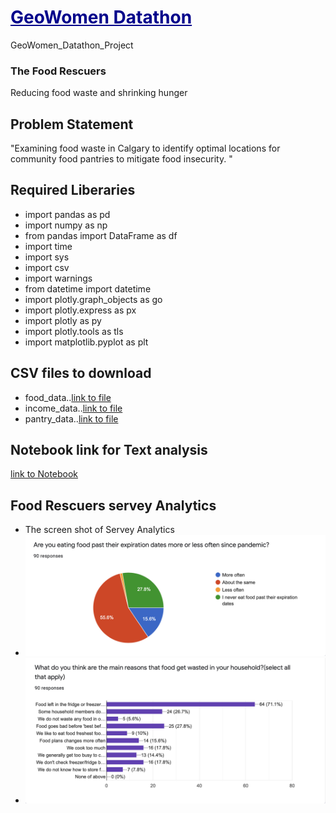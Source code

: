 # <font color='#00008B'><u>GeoWomen Datathon</u></font>
GeoWomen_Datathon_Project
### The Food Rescuers
Reducing food waste and shrinking hunger
## Problem Statement
 "Examining food waste in Calgary to identify optimal locations for community food pantries to mitigate food insecurity. "
## Required Liberaries 
  * import pandas as pd
  * import numpy as np
  * from pandas import DataFrame as df
  * import time
  * import sys
  * import csv
  * import warnings
  * from datetime import datetime
  * import plotly.graph_objects as go
  * import plotly.express as px
  * import plotly as py
  * import plotly.tools as tls
  * import matplotlib.pyplot as plt

## CSV files to download
  * food_data..[link to file](./notebook/Food_Rescuers_data.csv)
  * income_data..[link to file](./notebook/Low_Income_household.csv)
  * pantry_data..[link to file](./notebook/Pantries_location.csv)
  
## Notebook link for Text analysis
[link to Notebook](/notebook/Food_Rescures.ipynb)  

## Food Rescuers servey Analytics
* The screen shot of Servey Analytics
* ![Screenshot of Expiration Date](/images/expiration_date.png)
* ![Screenshot of Reasons of waste](/images/Reason_for_waste.png)
